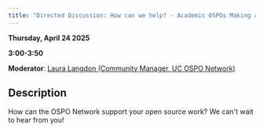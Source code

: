 ```yaml
---
title: "Directed Discussion: How can we help? - Academic OSPOs Making an Impact at UC"
---
```


**Thursday, April 24 2025**

**3:00-3:50**

**Moderator**: [Laura Langdon (Community Manager, UC OSPO Network)](../speakers/laura-langdon.md)

## Description

How can the OSPO Network support your open source work? We can't wait to hear from you!
